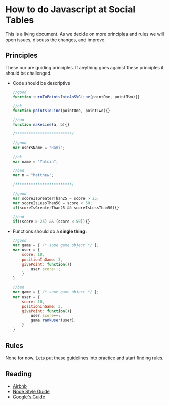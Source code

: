 # How to do Javascript at Social Tables

This is a living document. As we decide on more principles and rules we will open issues, discuss the changes, and improve.

## Principles

These our are guiding principles. If anything goes against these principles it should be challenged.

* Code should be descriptive

	```js
	//good
	function turnToPointsIntoAnSVGLine(pointOne, pointTwo){}

	//ok
	function pointsToLine(pointOne, pointTwo){}

	//bad
	function makeLine(a, b){}

	/*************************/

	//good
	var usersName = "Rami";

	//ok
	var name = "Yalcin";

	//bad
	var n = "Matthew";

	/*************************/

	//good
	var scoreIsGreaterThan25 = score > 25;
	var scoreIsLessThan50 = score < 50;
	if(scoreIsGreaterThan25 && scoreIsLessThan50){}

	//bad
	if((score > 25) && (score < 50)){}
	```

* Functions should do a **single thing**:

	```js
	//good
	var game = { /* some game object */ };
	var user = {
		score: 10,
		positionInGame: 3,
		givePoint: function(){
			user.score++;
		}
	}

	//bad
	var game = { /* some game object */ };
	var user = {
		score: 10,
		positionInGame: 3,
		givePoint: function(){
			user.score++;
			game.rankUser(user);
		}
	}
	```

## Rules

None for now. Lets put these guidelines into practice and start finding rules.

## Reading

* [Airbnb](https://github.com/airbnb/javascript)
* [Node Style Guide](https://github.com/felixge/node-style-guide)
* [Google's Guide](https://google-styleguide.googlecode.com/svn/trunk/javascriptguide.xml)
